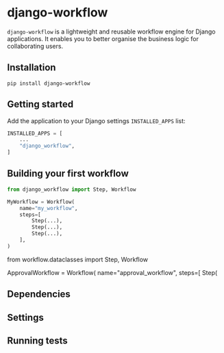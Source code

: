# django-workflow
`django-workflow` is a lightweight and reusable workflow engine for 
Django applications. It enables you to better organise the business logic for 
collaborating users.

## Installation

    pip install django-workflow

## Getting started
Add the application to your Django settings `INSTALLED_APPS` list:

```python
INSTALLED_APPS = [
    ...
    "django_workflow",
]
```

## Building your first workflow

```python
from django_workflow import Step, Workflow

MyWorkflow = Workflow(
    name="my_workflow",
    steps=[
        Step(...),
        Step(...),
        Step(...),        
    ],
)
```
from workflow.dataclasses import Step, Workflow


ApprovalWorkflow = Workflow(
name="approval_workflow",
steps=[
Step(


## Dependencies

## Settings

## Running tests
